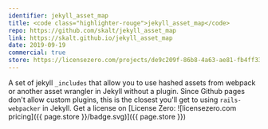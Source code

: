 ```yaml
---
identifier: jekyll_asset_map
title: <code class="highlighter-rouge">jekyll_asset_map</code>
repo: https://github.com/skalt/jekyll_asset_map
link: https://skalt.github.io/jekyll_asset_map
date: 2019-09-19
commercial: true
store: https://licensezero.com/projects/de9c209f-86b8-4a63-ae81-fb4ff3339d32
---
```


A set of jekyll `_includes` that allow you to use hashed assets from webpack or another asset wrangler in Jekyll without a plugin.
Since Github pages don't allow custom plugins, this is the closest you'll get to using `rails-webpacker` in Jekyll.
Get a license on [License Zero: ![licensezero.com pricing]({{ page.store }}/badge.svg)]({{ page.store }})
<style>
  a > img {
    height: 1.5em;
    vertical-align: bottom;
    position: relative;
    top: 2px;
  }
</style>
